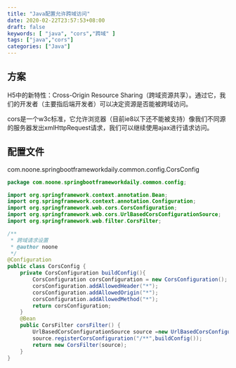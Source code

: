 ```yaml
---
title: "Java配置允许跨域访问"
date: 2020-02-22T23:57:53+08:00
draft: false
keywords: [ "java", "cors","跨域" ]
tags: ["java","cors"]
categories: ["Java"]
---
```


## 方案
H5中的新特性：Cross-Origin Resource Sharing（跨域资源共享）。通过它，我们的开发者（主要指后端开发者）可以决定资源是否能被跨域访问。

cors是一个w3c标准，它允许浏览器（目前ie8以下还不能被支持）像我们不同源的服务器发出xmlHttpRequest请求，我们可以继续使用ajax进行请求访问。
## 配置文件
com.noone.springbootframeworkdaily.common.config.CorsConfig
```java
package com.noone.springbootframeworkdaily.common.config;

import org.springframework.context.annotation.Bean;
import org.springframework.context.annotation.Configuration;
import org.springframework.web.cors.CorsConfiguration;
import org.springframework.web.cors.UrlBasedCorsConfigurationSource;
import org.springframework.web.filter.CorsFilter;

/**
 * 跨域请求设置
 * @author noone
 */
@Configuration
public class CorsConfig {
    private CorsConfiguration buildConfig(){
        CorsConfiguration corsConfiguration = new CorsConfiguration();
        corsConfiguration.addAllowedHeader("*");
        corsConfiguration.addAllowedOrigin("*");
        corsConfiguration.addAllowedMethod("*");
        return corsConfiguration;
    }
    @Bean
    public CorsFilter corsFilter() {
        UrlBasedCorsConfigurationSource source =new UrlBasedCorsConfigurationSource();
        source.registerCorsConfiguration("/**",buildConfig());
        return new CorsFilter(source);
    }
}

```
